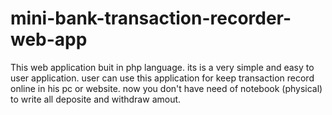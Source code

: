 # mini-bank-transaction-recorder-web-app
This web application buit in php language. its is a very simple and easy to user application. user can use this application for keep transaction record online in his pc or website. now you don't have  need of notebook (physical) to write all  deposite and withdraw amout.

